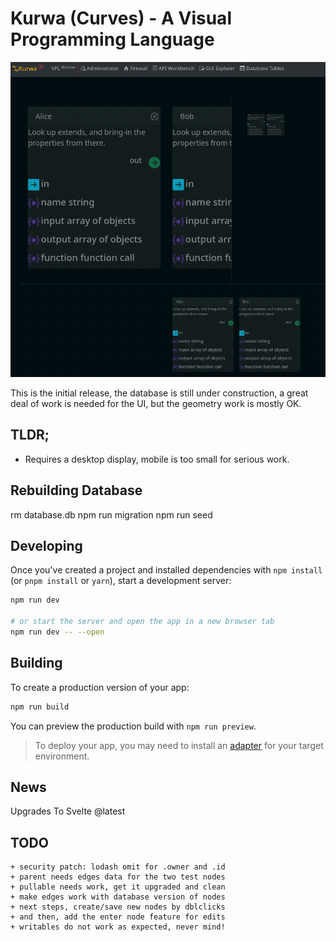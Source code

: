 # Kurwa (Curves) - A Visual Programming Language

![screenshot.png](screenshot.png)

This is the initial release, the database is still under construction,
a great deal of work is needed for the UI, but the geometry work is mostly OK.

## TLDR;

- Requires a desktop display, mobile is too small for serious work.

## Rebuilding Database

rm database.db
npm run migration
npm run seed

## Developing

Once you've created a project and installed dependencies with `npm install` (or `pnpm install` or `yarn`), start a development server:

```bash
npm run dev

# or start the server and open the app in a new browser tab
npm run dev -- --open
```

## Building

To create a production version of your app:

```bash
npm run build
```

You can preview the production build with `npm run preview`.

> To deploy your app, you may need to install an [adapter](https://kit.svelte.dev/docs/adapters) for your target environment.

## News

Upgrades To Svelte @latest

## TODO

    + security patch: lodash omit for .owner and .id
    + parent needs edges data for the two test nodes
    + pullable needs work, get it upgraded and clean
    + make edges work with database version of nodes
    + next steps, create/save new nodes by dblclicks
    + and then, add the enter node feature for edits
    + writables do not work as expected, never mind!
